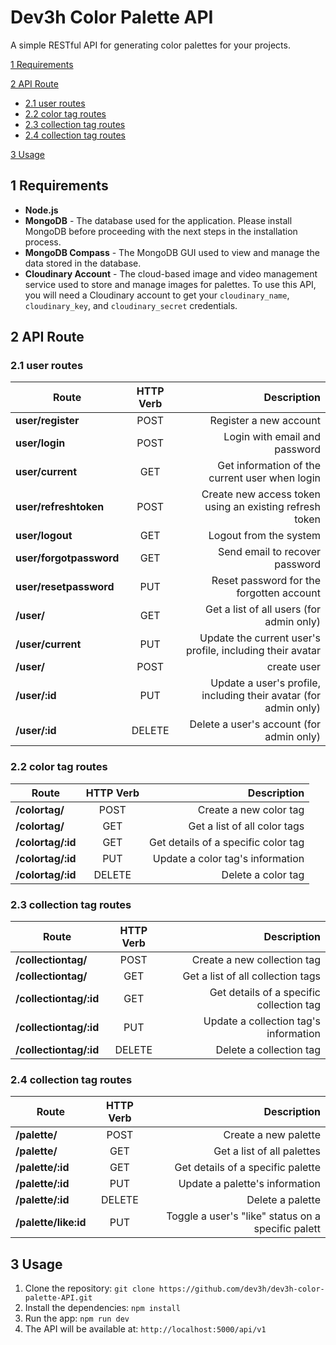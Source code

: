 # Dev3h Color Palette API

A simple RESTful API for generating color palettes for your projects.

[1 Requirements](#1-requirements)

[2 API Route](#2-api-route)

- [2.1 user routes](#21-user-routes)
- [2.2 color tag routes](#22-color-tag-routes)
- [2.3 collection tag routes](#23-collection-tag-routes)
- [2.4 collection tag routes](#24-collection-tag-routes)

[3 Usage](#2-usage)

## 1 Requirements

- **Node.js**
- **MongoDB** - The database used for the application. Please install MongoDB before proceeding with the next steps in the installation process.
- **MongoDB Compass** - The MongoDB GUI used to view and manage the data stored in the database.
- **Cloudinary Account** - The cloud-based image and video management service used to store and manage images for palettes. To use this API, you will need a Cloudinary account to get your `cloudinary_name`, `cloudinary_key`, and `cloudinary_secret` credentials.

## 2 API Route

### 2.1 user routes

| Route                   | HTTP Verb |                                                      Description |
| ----------------------- | :-------: | ---------------------------------------------------------------: |
| **user/register**       |   POST    |                                           Register a new account |
| **user/login**          |   POST    |                                    Login with email and password |
| **user/current**        |    GET    |                   Get information of the current user when login |
| **user/refreshtoken**   |   POST    |          Create new access token using an existing refresh token |
| **user/logout**         |    GET    |                                           Logout from the system |
| **user/forgotpassword** |    GET    |                                   Send email to recover password |
| **user/resetpassword**  |    PUT    |                         Reset password for the forgotten account |
| **/user/**              |    GET    |                         Get a list of all users (for admin only) |
| **/user/current**       |    PUT    |        Update the current user's profile, including their avatar |
| **/user/**              |   POST    |                                                      create user |
| **/user/:id**           |    PUT    | Update a user's profile, including their avatar (for admin only) |
| **/user/:id**           |  DELETE   |                         Delete a user's account (for admin only) |

### 2.2 color tag routes

| Route             | HTTP Verb |                         Description |
| ----------------- | :-------: | ----------------------------------: |
| **/colortag/**    |   POST    |              Create a new color tag |
| **/colortag/**    |    GET    |        Get a list of all color tags |
| **/colortag/:id** |    GET    | Get details of a specific color tag |
| **/colortag/:id** |    PUT    |    Update a color tag's information |
| **/colortag/:id** |  DELETE   |                  Delete a color tag |

### 2.3 collection tag routes

| Route                  | HTTP Verb |                              Description |
| ---------------------- | :-------: | ---------------------------------------: |
| **/collectiontag/**    |   POST    |              Create a new collection tag |
| **/collectiontag/**    |    GET    |        Get a list of all collection tags |
| **/collectiontag/:id** |    GET    | Get details of a specific collection tag |
| **/collectiontag/:id** |    PUT    |    Update a collection tag's information |
| **/collectiontag/:id** |  DELETE   |                  Delete a collection tag |

### 2.4 collection tag routes

| Route                | HTTP Verb |                                        Description |
| -------------------- | :-------: | -------------------------------------------------: |
| **/palette/**        |   POST    |                               Create a new palette |
| **/palette/**        |    GET    |                         Get a list of all palettes |
| **/palette/:id**     |    GET    |                  Get details of a specific palette |
| **/palette/:id**     |    PUT    |                     Update a palette's information |
| **/palette/:id**     |  DELETE   |                                   Delete a palette |
| **/palette/like:id** |    PUT    | Toggle a user's "like" status on a specific palett |

## 3 Usage

1. Clone the repository: `git clone https://github.com/dev3h/dev3h-color-palette-API.git`
2. Install the dependencies: `npm install`
3. Run the app: `npm run dev`
4. The API will be available at: `http://localhost:5000/api/v1`
